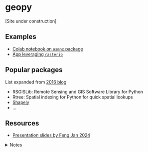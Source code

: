 # geopy

[Site under construction]

## Examples

- [Colab notebook on ```osmnx``` package](open_street_map_demo.ipynb)
- [App leveraging ```rasterio```](https://can-ale.streamlit.app/)
 
## Popular packages

List expanded from [2016 blog](https://automating-gis-processes.github.io/2016/Lesson1-Intro-Python-GIS.html)
 
- RSGISLib: Remote Sensing and GIS Software Library for Python
- Rtree: Spatial indexing for Python for quick spatial lookups
- [Shapely](https://shapely.readthedocs.io/en/stable/)
- ...

## Resources
 

- [Presentation slides by Feng Jan 2024](https://sustainability-gis.readthedocs.io/en/latest/lessons/L4/disaster-management-with-vgi.html)

 <details>
 
 <summary>Notes</summary>

 
 ### Subthemes
 
 - Epidemiology
 - Participation
 - Transport
 - Social science
 - Social geography
 - Health
 - Climate/ environment

 
 ## Social media as source of ambient geographic info
 
 - Citizen observatories for flood, earthquake, forest fires
 - Need for NLP: resolve ambiguity "flood with people"
 - Sentiments analysis to understand topics: e.g. Hurricanes Harvey, Maria, Irma:
  - caution, advice
  - sympathy, support
  - evidence of injury, mortality, missing people, damage infrastructure, etc.
  - request for donation/ volunteering
  - personal update
 - Phases: preparedness, response, impact, recovery  
 
 ## Diff levels of spatial precisions
 
 - City admin districts
 - POI
 - Geotag tweets (geo coordinate)
 
 
 </details>
  
  

